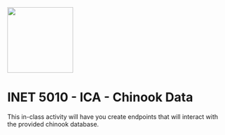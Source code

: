 <img width="150px" src="https://w0244079.github.io/nscc/nscc-jpeg.jpg" >

# INET 5010 - ICA - Chinook Data
This in-class activity will have you create endpoints that will interact with the provided chinook database.
